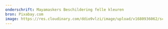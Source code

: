 ```yaml
---
onderschrift: Mayamaskers Beschildering felle kleuren
bron: Pixabay.com
image: https://res.cloudinary.com/ddio9vlzi/image/upload/v1680936062/sciencegeek/posts/mayamaskers-beschildering-felle-kleuren.jpeg
---
```

